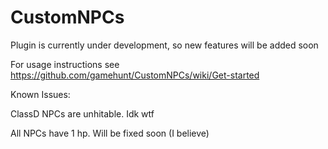 # CustomNPCs
Plugin is currently under development, so new features will be added soon

For usage instructions see https://github.com/gamehunt/CustomNPCs/wiki/Get-started

Known Issues:
  
  ClassD NPCs are unhitable. Idk wtf
  
  All NPCs have 1 hp. Will be fixed soon (I believe)
